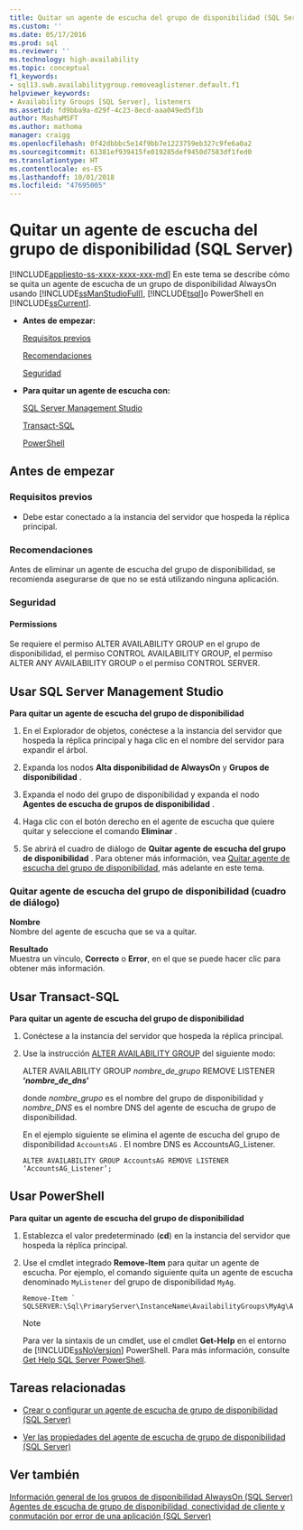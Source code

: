 ```yaml
---
title: Quitar un agente de escucha del grupo de disponibilidad (SQL Server) | Microsoft Docs
ms.custom: ''
ms.date: 05/17/2016
ms.prod: sql
ms.reviewer: ''
ms.technology: high-availability
ms.topic: conceptual
f1_keywords:
- sql13.swb.availabilitygroup.removeaglistener.default.f1
helpviewer_keywords:
- Availability Groups [SQL Server], listeners
ms.assetid: fd9bba9a-d29f-4c23-8ecd-aaa049ed5f1b
author: MashaMSFT
ms.author: mathoma
manager: craigg
ms.openlocfilehash: 0f42dbbbc5e14f9bb7e1223759eb327c9fe6a0a2
ms.sourcegitcommit: 61381ef939415fe019285def9450d7583df1fed0
ms.translationtype: HT
ms.contentlocale: es-ES
ms.lasthandoff: 10/01/2018
ms.locfileid: "47695005"
---
```

# <a name="remove-an-availability-group-listener-sql-server"></a>Quitar un agente de escucha del grupo de disponibilidad (SQL Server)
[!INCLUDE[appliesto-ss-xxxx-xxxx-xxx-md](../../../includes/appliesto-ss-xxxx-xxxx-xxx-md.md)]
  En este tema se describe cómo se quita un agente de escucha de un grupo de disponibilidad AlwaysOn usando [!INCLUDE[ssManStudioFull](../../../includes/ssmanstudiofull-md.md)], [!INCLUDE[tsql](../../../includes/tsql-md.md)]o PowerShell en [!INCLUDE[ssCurrent](../../../includes/sscurrent-md.md)].  
  
-   **Antes de empezar:**  
  
     [Requisitos previos](#Prerequisites)  
  
     [Recomendaciones](#Recommendations)  
  
     [Seguridad](#Security)  
  
-   **Para quitar un agente de escucha con:**  
  
     [SQL Server Management Studio](#SSMSProcedure)  
  
     [Transact-SQL](#TsqlProcedure)  
  
     [PowerShell](#PowerShellProcedure)  
  
##  <a name="BeforeYouBegin"></a> Antes de empezar  
  
###  <a name="Prerequisites"></a> Requisitos previos  
  
-   Debe estar conectado a la instancia del servidor que hospeda la réplica principal.  
  
###  <a name="Recommendations"></a> Recomendaciones  
 Antes de eliminar un agente de escucha del grupo de disponibilidad, se recomienda asegurarse de que no se está utilizando ninguna aplicación.  
  
###  <a name="Security"></a> Seguridad  
  
####  <a name="Permissions"></a> Permissions  
 Se requiere el permiso ALTER AVAILABILITY GROUP en el grupo de disponibilidad, el permiso CONTROL AVAILABILITY GROUP, el permiso ALTER ANY AVAILABILITY GROUP o el permiso CONTROL SERVER.  
  
##  <a name="SSMSProcedure"></a> Usar SQL Server Management Studio  
 **Para quitar un agente de escucha del grupo de disponibilidad**  
  
1.  En el Explorador de objetos, conéctese a la instancia del servidor que hospeda la réplica principal y haga clic en el nombre del servidor para expandir el árbol.  
  
2.  Expanda los nodos **Alta disponibilidad de AlwaysOn** y **Grupos de disponibilidad** .  
  
3.  Expanda el nodo del grupo de disponibilidad y expanda el nodo **Agentes de escucha de grupos de disponibilidad** .  
  
4.  Haga clic con el botón derecho en el agente de escucha que quiere quitar y seleccione el comando **Eliminar** .  
  
5.  Se abrirá el cuadro de diálogo de **Quitar agente de escucha del grupo de disponibilidad** . Para obtener más información, vea [Quitar agente de escucha del grupo de disponibilidad](#AgListenerPropertiesDialog), más adelante en este tema.  
  
###  <a name="AgListenerPropertiesDialog"></a> Quitar agente de escucha del grupo de disponibilidad (cuadro de diálogo)  
 **Nombre**  
 Nombre del agente de escucha que se va a quitar.  
  
 **Resultado**  
 Muestra un vínculo, **Correcto** o **Error**, en el que se puede hacer clic para obtener más información.  
  
##  <a name="TsqlProcedure"></a> Usar Transact-SQL  
 **Para quitar un agente de escucha del grupo de disponibilidad**  
  
1.  Conéctese a la instancia del servidor que hospeda la réplica principal.  
  
2.  Use la instrucción [ALTER AVAILABILITY GROUP](../../../t-sql/statements/alter-availability-group-transact-sql.md) del siguiente modo:  
  
     ALTER AVAILABILITY GROUP *nombre_de_grupo* REMOVE LISTENER **‘***nombre_de_dns***’**  
  
     donde *nombre_grupo* es el nombre del grupo de disponibilidad y *nombre_DNS* es el nombre DNS del agente de escucha de grupo de disponibilidad.  
  
     En el ejemplo siguiente se elimina el agente de escucha del grupo de disponibilidad `AccountsAG` . El nombre DNS es AccountsAG_Listener.  
  
    ```  
    ALTER AVAILABILITY GROUP AccountsAG REMOVE LISTENER ‘AccountsAG_Listener’;  
    ```  
  
##  <a name="PowerShellProcedure"></a> Usar PowerShell  
 **Para quitar un agente de escucha del grupo de disponibilidad**  
  
1.  Establezca el valor predeterminado (**cd**) en la instancia del servidor que hospeda la réplica principal.  
  
2.  Use el cmdlet integrado **Remove-Item** para quitar un agente de escucha. Por ejemplo, el comando siguiente quita un agente de escucha denominado `MyListener` del grupo de disponibilidad `MyAg`.  
  
    ```  
    Remove-Item `   
    SQLSERVER:\Sql\PrimaryServer\InstanceName\AvailabilityGroups\MyAg\AGListeners\MyListener  
    ```  
  
    > [!NOTE]  
    >  Para ver la sintaxis de un cmdlet, use el cmdlet **Get-Help** en el entorno de [!INCLUDE[ssNoVersion](../../../includes/ssnoversion-md.md)] PowerShell. Para más información, consulte [Get Help SQL Server PowerShell](../../../relational-databases/scripting/get-help-sql-server-powershell.md).  
  
##  <a name="RelatedTasks"></a> Tareas relacionadas  
  
-   [Crear o configurar un agente de escucha de grupo de disponibilidad &#40;SQL Server&#41;](../../../database-engine/availability-groups/windows/create-or-configure-an-availability-group-listener-sql-server.md)  
  
-   [Ver las propiedades del agente de escucha de grupo de disponibilidad &#40;SQL Server&#41;](../../../database-engine/availability-groups/windows/view-availability-group-listener-properties-sql-server.md)  
  
## <a name="see-also"></a>Ver también  
 [Información general de los grupos de disponibilidad AlwaysOn &#40;SQL Server&#41;](../../../database-engine/availability-groups/windows/overview-of-always-on-availability-groups-sql-server.md)   
 [Agentes de escucha de grupo de disponibilidad, conectividad de cliente y conmutación por error de una aplicación &#40;SQL Server&#41;](../../../database-engine/availability-groups/windows/listeners-client-connectivity-application-failover.md)  
  
  
